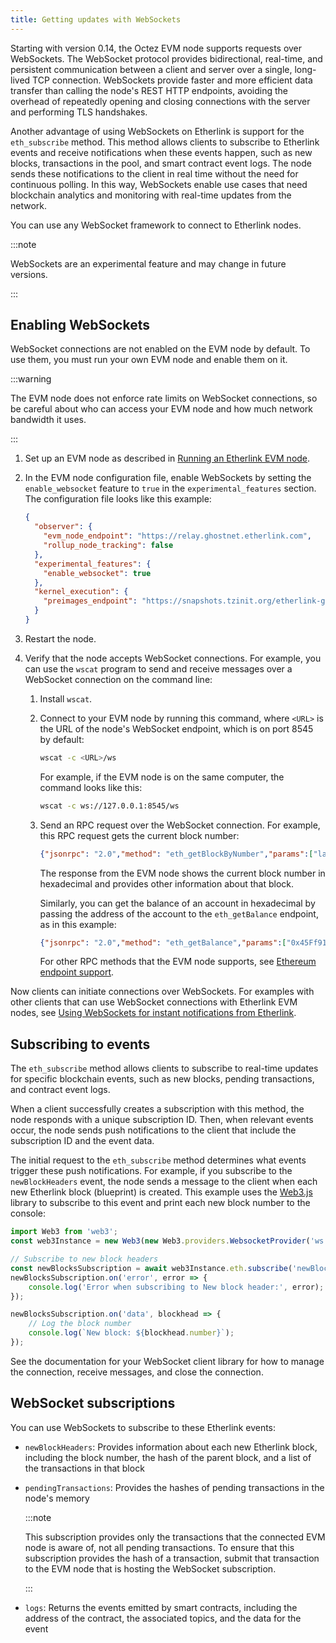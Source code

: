 ```yaml
---
title: Getting updates with WebSockets
---
```


Starting with version 0.14, the Octez EVM node supports requests over WebSockets.
The WebSocket protocol provides bidirectional, real-time, and persistent communication between a client and server over a single, long-lived TCP connection.
WebSockets provide faster and more efficient data transfer than calling the node's REST HTTP endpoints, avoiding the overhead of repeatedly opening and closing connections with the server and performing TLS handshakes.

Another advantage of using WebSockets on Etherlink is support for the `eth_subscribe` method.
This method allows clients to subscribe to Etherlink events and receive notifications when these events happen, such as new blocks, transactions in the pool, and smart contract event logs.
The node sends these notifications to the client in real time without the need for continuous polling.
In this way, WebSockets enable use cases that need blockchain analytics and monitoring with real-time updates from the network.

You can use any WebSocket framework to connect to Etherlink nodes.

:::note

WebSockets are an experimental feature and may change in future versions.

:::

## Enabling WebSockets

WebSocket connections are not enabled on the EVM node by default.
To use them, you must run your own EVM node and enable them on it.

:::warning

The EVM node does not enforce rate limits on WebSocket connections, so be careful about who can access your EVM node and how much network bandwidth it uses.

:::

1. Set up an EVM node as described in [Running an Etherlink EVM node](/network/evm-nodes).

1. In the EVM node configuration file, enable WebSockets by setting the `enable_websocket` feature to `true` in the `experimental_features` section.
The configuration file looks like this example:

   ```json
   {
     "observer": {
       "evm_node_endpoint": "https://relay.ghostnet.etherlink.com",
       "rollup_node_tracking": false
     },
     "experimental_features": {
       "enable_websocket": true
     },
     "kernel_execution": {
       "preimages_endpoint": "https://snapshots.tzinit.org/etherlink-ghostnet/wasm_2_0_0"
     }
   }
   ```

1. Restart the node.

1. Verify that the node accepts WebSocket connections.
For example, you can use the `wscat` program to send and receive messages over a WebSocket connection on the command line:

   1. Install `wscat`.

   1. Connect to your EVM node by running this command, where `<URL>` is the URL of the node's WebSocket endpoint, which is on port 8545 by default:

      ```bash
      wscat -c <URL>/ws
      ```

      For example, if the EVM node is on the same computer, the command looks like this:

      ```bash
      wscat -c ws://127.0.0.1:8545/ws
      ```

   1. Send an RPC request over the WebSocket connection.
   For example, this RPC request gets the current block number:

      ```json
      {"jsonrpc": "2.0","method": "eth_getBlockByNumber","params":["latest", false],"id": 1}
      ```

      The response from the EVM node shows the current block number in hexadecimal and provides other information about that block.

      Similarly, you can get the balance of an account in hexadecimal by passing the address of the account to the `eth_getBalance` endpoint, as in this example:

      ```json
      {"jsonrpc": "2.0","method": "eth_getBalance","params":["0x45Ff91b4bF16aC9907CF4A11436f9Ce61BE0650d"],"id": 1}
      ```

      For other RPC methods that the EVM node supports, see [Ethereum endpoint support](/building-on-etherlink/endpoint-support).

Now clients can initiate connections over WebSockets.
For examples with other clients that can use WebSocket connections with Etherlink EVM nodes, see [Using WebSockets for instant notifications from Etherlink](https://medium.com/@etherlink/using-websockets-for-instant-notifications-from-etherlink-b70d1c79c7a1).

## Subscribing to events

The `eth_subscribe` method allows clients to subscribe to real-time updates for specific blockchain events, such as new blocks, pending transactions, and contract event logs.

When a client successfully creates a subscription with this method, the node responds with a unique subscription ID.
Then, when relevant events occur, the node sends push notifications to the client that include the subscription ID and the event data.

The initial request to the `eth_subscribe` method determines what events trigger these push notifications.
For example, if you subscribe to the `newBlockHeaders` event, the node sends a message to the client when each new Etherlink block (blueprint) is created.
This example uses the [Web3.js](https://docs.web3js.org/) library to subscribe to this event and print each new block number to the console:

```javascript
import Web3 from 'web3';
const web3Instance = new Web3(new Web3.providers.WebsocketProvider('ws://127.0.0.1:8545/ws'));

// Subscribe to new block headers
const newBlocksSubscription = await web3Instance.eth.subscribe('newBlockHeaders');
newBlocksSubscription.on('error', error => {
    console.log('Error when subscribing to New block header:', error);
});

newBlocksSubscription.on('data', blockhead => {
    // Log the block number
    console.log(`New block: ${blockhead.number}`);
});
```

See the documentation for your WebSocket client library for how to manage the connection, receive messages, and close the connection.

## WebSocket subscriptions

You can use WebSockets to subscribe to these Etherlink events:

- `newBlockHeaders`: Provides information about each new Etherlink block, including the block number, the hash of the parent block, and a list of the transactions in that block

- `pendingTransactions`: Provides the hashes of pending transactions in the node's memory

   :::note

   This subscription provides only the transactions that the connected EVM node is aware of, not all pending transactions.
   To ensure that this subscription provides the hash of a transaction, submit that transaction to the EVM node that is hosting the WebSocket subscription.

   :::

- `logs`: Returns the events emitted by smart contracts, including the address of the contract, the associated topics, and the data for the event
